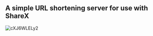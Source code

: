 ## A simple URL shortening server for use with ShareX

![cXJ6WLELy2](https://user-images.githubusercontent.com/41632465/115426696-6d793f00-a209-11eb-8691-b8a32de539f8.gif)
